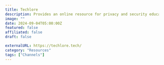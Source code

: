 ```yaml
---
title: Techlore
description: Provides an online resource for privacy and security education, with tutorials, articles, and resources for staying safe online.
image: ""
date: 2024-09-04T05:00:00Z
featured: false
affiliated: false
draft: false

externalURL: https://techlore.tech/
category: "Resources"
tags: ["Channels"]
---
```

